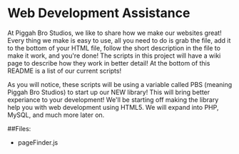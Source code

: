 # Web Development Assistance

At Piggah Bro Studios, we like to share how we make our websites great! Every thing we make is easy to use, all you need to do is grab the file, add it to the bottom of your HTML file, follow the short description in the file to make it work, and you're done! The scripts in this project will have a wiki page to describe how they work in better detail! At the bottom of this README is a list of our current scripts!

As you will notice, these scripts will be using a variable called PBS (meaning Piggah Bro Studios) to start up our NEW library! This will bring better experiance to your development! We'll be starting off making the library help you with web development using HTML5. We will expand into PHP, MySQL, and much more later on.

##Files:
* pageFinder.js
